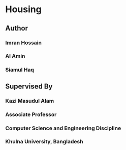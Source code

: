 # Housing

## Author
### Imran Hossain
### Al Amin
### Siamul Haq

## Supervised By
### Kazi Masudul Alam
### Associate Professor
### Computer Science and Engineering Discipline
### Khulna University, Bangladesh